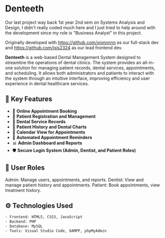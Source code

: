 # Denteeth

Our last project way back 1st year 2nd sem on Systems Analysis and Design, I didn't really coded much here and I just tried to help around with the development since my role is "Business Analyst" in this project.

Originally developed with https://github.com/xionnnnn as our full-stack dev and https://github.com/jsjs2324 as our lead frontend dev.

**Denteeth** is a web-based Dental Management System designed to streamline the operations of dental clinics. The system provides an all-in-one solution for managing patient records, dental services, appointments, and scheduling. It allows both administrators and patients to interact with the system through an intuitive interface, improving efficiency and user experience in dental healthcare services.

## 🧩 Key Features
- 📅 **Online Appointment Booking**
- 👤 **Patient Registration and Management**
- 🦷 **Dental Service Records**
- 📁 **Patient History and Dental Charts**
- 📆 **Calendar View for Appointments**
- 🔔 **Automated Appointment Reminders**
- 📊 **Admin Dashboard and Reports**
- 🛡️ **Secure Login System (Admin, Dentist, and Patient Roles)**

## 👥 User Roles
Admin: Manage users, appointments, and reports.
Dentist: View and manage patient history and appointments.
Patient: Book appointments, view treatment history.

## ⚙️ Technologies Used
```bash
- Frontend: HTML5, CSS3, JavaScript
- Backend: PHP
- Database: MySQL
- Tools: Visual Studio Code, XAMPP, phpMyAdmin
```




